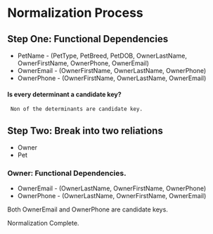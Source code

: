 # Normalization Process
## Step One: Functional Dependencies
* PetName - (PetType, PetBreed, PetDOB, OwnerLastName, OwnerFirstName, OwnerPhone, OwnerEmail)
* OwnerEmail - (OwnerFirstName, OwnerLastName, OwnerPhone)
* OwnerPhone - (OwnerFirstName, OwnerLastName, OwnerEmail)

#### Is every determinant a candidate key?
     Non of the determinants are candidate key.
## Step Two: Break into two reliations
* Owner
* Pet
### Owner: Functional Dependencies.
* OwnerEmail - (OwnerLastName, OwnerFirstName, OwnerPhone)
* OwnerPhone - (OwnerLastName, OwnerFirstName, OwnerEmail)

Both OwnerEmail and OwnerPhone are candidate keys.

Normalization Complete.
